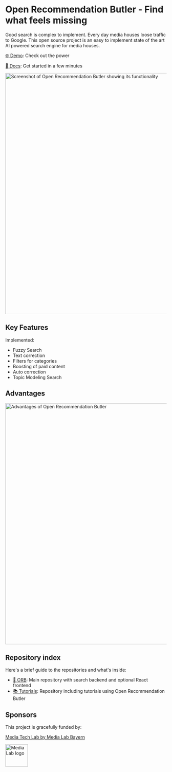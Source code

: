 # Open Recommendation Butler - Find what feels missing
Good search is complex to implement. Every day media houses loose traffic to Google. This open source project is an easy to implement state of the art AI powered search engine for media houses.

<a href="https://open-recommendation-butler.tech/"> 🌐 Demo</a>: Check out the power

<a href="https://open-recommendation-butler.github.io/Docs/">📑 Docs</a>: Get started in a few minutes

<img src="https://user-images.githubusercontent.com/40501887/221694829-5e90816f-f723-45cc-8409-ccee7ba90860.jpg" width="750" title="Screenshot of Open Recommendation Butler showing its functionality">

## Key Features
Implemented:
- Fuzzy Search
- Text correction
- Filters for categories
- Boosting of paid content
- Auto correction
- Topic Modeling Search

## Advantages

<img src="https://user-images.githubusercontent.com/40501887/223161275-c4b3ef11-6bff-4b0d-b8b0-0ce785f6c797.png" width="750" title="Advantages of Open Recommendation Butler">

## Repository index

Here's a brief guide to the repositories and what's inside:

- <a href="https://github.com/open-recommendation-butler/ORB/">🔎 ORB</a>: Main repository with search backend and optional React frontend
- <a href="https://github.com/open-recommendation-butler/tutorials/">📚 Tutorials</a>: Repository including tutorials using Open Recommendation Butler


## Sponsors

This project is gracefully funded by:

<a href="https://media-tech-lab.com">Media Tech Lab by Media Lab Bayern</a>

<a href="https://media-tech-lab.com">
    <img src="https://user-images.githubusercontent.com/40501887/223163776-2b549037-6106-4c1d-a4eb-078b94da1831.png" width="70" title="Media Lab logo">
</a>
